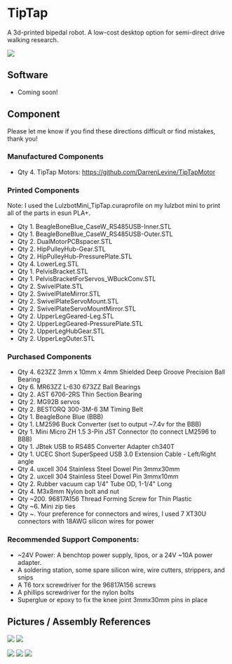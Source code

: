 # TipTap
A 3d-printed bipedal robot. A low-cost desktop option for semi-direct drive walking research.

![](AssembledRobotAnimation.gif)

## Software
* Coming soon!

## Component
Please let me know if you find these directions difficult or find mistakes, thank you!

### Manufactured Components
* Qty 4. TipTap Motors: https://github.com/DarrenLevine/TipTapMotor

### Printed Components
Note: I used the LulzbotMini_TipTap.curaprofile on my lulzbot mini to print all of the parts in esun PLA+.
* Qty 1. BeagleBoneBlue_CaseW_RS485USB-Inner.STL
* Qty 1. BeagleBoneBlue_CaseW_RS485USB-Outer.STL
* Qty 2. DualMotorPCBspacer.STL
* Qty 2. HipPulleyHub-Gear.STL
* Qty 2. HipPulleyHub-PressurePlate.STL
* Qty 4. LowerLeg.STL
* Qty 1. PelvisBracket.STL
* Qty 1. PelvisBracketForServos_WBuckConv.STL
* Qty 2. SwivelPlate.STL
* Qty 2. SwivelPlateMirror.STL
* Qty 2. SwivelPlateServoMount.STL
* Qty 2. SwivelPlateServoMountMirror.STL
* Qty 2. UpperLegGeared-Leg.STL
* Qty 2. UpperLegGeared-PressurePlate.STL
* Qty 2. UpperLegHubGear.STL
* Qty 2. UpperLegOuter.STL

### Purchased Components
* Qty 4. 623ZZ 3mm x 10mm x 4mm Shielded Deep Groove Precision Ball Bearing
* Qty 6. MR63ZZ L-630 673ZZ Ball Bearings
* Qty 2. AST 6706-2RS Thin Section Bearing
* Qty 2. MG92B servos
* Qty 2. BESTORQ 300-3M-6 3M Timing Belt
* Qty 1. BeagleBone Blue (BBB)
* Qty 1. LM2596 Buck Converter (set to output ~7.4v for the BBB)
* Qty 1. Mini Micro ZH 1.5 3-Pin JST Connector (to connect LM2596 to BBB)
* Qty 1. JBtek USB to RS485 Converter Adapter ch340T
* Qty 1. UCEC Short SuperSpeed USB 3.0 Extension Cable - Left/Right angle
* Qty 4. uxcell 304 Stainless Steel Dowel Pin 3mmx30mm
* Qty 2. uxcell 304 Stainless Steel Dowel Pin 3mmx10mm
* Qty 2. Rubber vacuum cap 1/4" Tube OD, 1-1/4" Long
* Qty 4. M3x8mm Nylon bolt and nut
* Qty ~200. 96817A156 Thread Forming Screw for Thin Plastic
* Qty ~6. Mini zip ties
* Qty ~. Your preference for connectors and wires, I used 7 XT30U connectors with 18AWG silicon wires for power

### Recommended Support Components:
* ~24V Power: A benchtop power supply, lipos, or a 24V ~10A power adapter.
* A soldering station, some spare silicon wire, wire cutters, strippers, and snips
* A T6 torx screwdriver for the 96817A156 screws
* A phillips screwdriver for the nylon bolts
* Superglue or epoxy to fix the knee joint 3mmx30mm pins in place

## Pictures / Assembly References
![](RobotAssyBack.png)
![](RobotAssyFront.png)

![](DualMotorsCrossSection.png)
![](HipJointCrossSection.png)
![](LegCrossSection.png)
